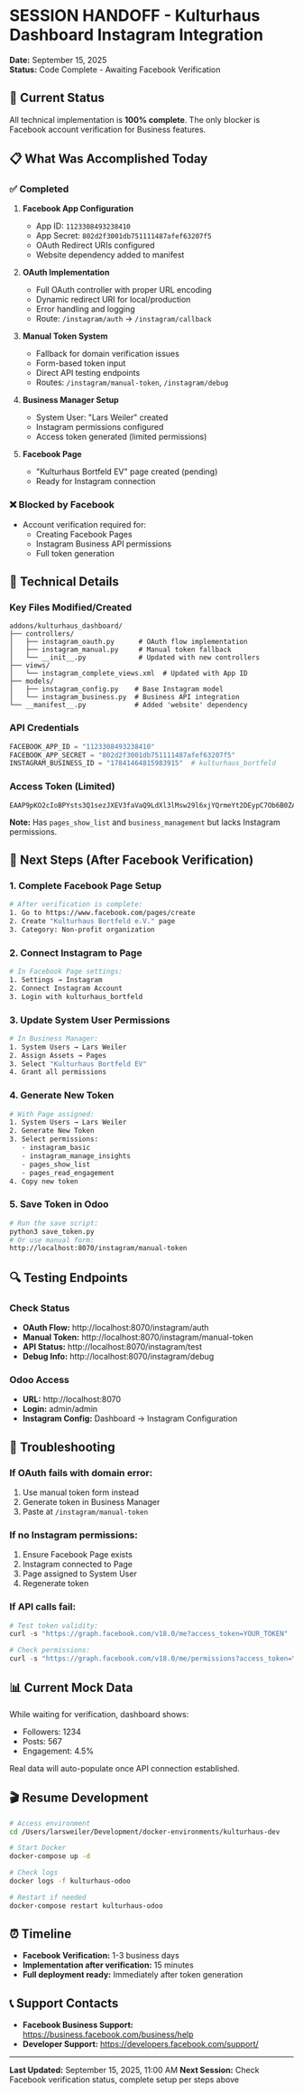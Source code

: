 # SESSION HANDOFF - Kulturhaus Dashboard Instagram Integration
**Date:** September 15, 2025  
**Status:** Code Complete - Awaiting Facebook Verification

## 🎯 Current Status
All technical implementation is **100% complete**. The only blocker is Facebook account verification for Business features.

## 📋 What Was Accomplished Today

### ✅ Completed
1. **Facebook App Configuration**
   - App ID: `1123308493238410`
   - App Secret: `802d2f3001db751111487afef63207f5`
   - OAuth Redirect URIs configured
   - Website dependency added to manifest

2. **OAuth Implementation**
   - Full OAuth controller with proper URL encoding
   - Dynamic redirect URI for local/production
   - Error handling and logging
   - Route: `/instagram/auth` → `/instagram/callback`

3. **Manual Token System**
   - Fallback for domain verification issues
   - Form-based token input
   - Direct API testing endpoints
   - Routes: `/instagram/manual-token`, `/instagram/debug`

4. **Business Manager Setup**
   - System User: "Lars Weiler" created
   - Instagram permissions configured
   - Access token generated (limited permissions)

5. **Facebook Page**
   - "Kulturhaus Bortfeld EV" page created (pending)
   - Ready for Instagram connection

### ❌ Blocked by Facebook
- Account verification required for:
  - Creating Facebook Pages
  - Instagram Business API permissions
  - Full token generation

## 🔧 Technical Details

### Key Files Modified/Created
```
addons/kulturhaus_dashboard/
├── controllers/
│   ├── instagram_oauth.py      # OAuth flow implementation
│   ├── instagram_manual.py     # Manual token fallback
│   └── __init__.py             # Updated with new controllers
├── views/
│   └── instagram_complete_views.xml  # Updated with App ID
├── models/
│   ├── instagram_config.py    # Base Instagram model
│   └── instagram_business.py  # Business API integration
└── __manifest__.py            # Added 'website' dependency
```

### API Credentials
```python
FACEBOOK_APP_ID = "1123308493238410"
FACEBOOK_APP_SECRET = "802d2f3001db751111487afef63207f5"
INSTAGRAM_BUSINESS_ID = "17841464815983915"  # kulturhaus_bortfeld
```

### Access Token (Limited)
```
EAAP9pKO2cIoBPYsts3Q1sezJXEV3faVaQ9LdXl3lMsw29l6xjYQrmeYt2DEypC7Ob6B0ZAoQ3R8wQfWpf3F9ZCDxE5tZBtPhNLx9LGw5OQmOZAZAgfxb3YoUXijOwtPKZCReYySQzv5mk1c0b6MLmQpZBCbf1NyZACrZAFDngBPawFatTMMbA6AlKKI5BosTDcNqI
```
**Note:** Has `pages_show_list` and `business_management` but lacks Instagram permissions.

## 🚀 Next Steps (After Facebook Verification)

### 1. Complete Facebook Page Setup
```bash
# After verification is complete:
1. Go to https://www.facebook.com/pages/create
2. Create "Kulturhaus Bortfeld e.V." page
3. Category: Non-profit organization
```

### 2. Connect Instagram to Page
```bash
# In Facebook Page settings:
1. Settings → Instagram
2. Connect Instagram Account
3. Login with kulturhaus_bortfeld
```

### 3. Update System User Permissions
```bash
# In Business Manager:
1. System Users → Lars Weiler
2. Assign Assets → Pages
3. Select "Kulturhaus Bortfeld EV"
4. Grant all permissions
```

### 4. Generate New Token
```bash
# With Page assigned:
1. System Users → Lars Weiler
2. Generate New Token
3. Select permissions:
   - instagram_basic
   - instagram_manage_insights
   - pages_show_list
   - pages_read_engagement
4. Copy new token
```

### 5. Save Token in Odoo
```bash
# Run the save script:
python3 save_token.py
# Or use manual form:
http://localhost:8070/instagram/manual-token
```

## 🔍 Testing Endpoints

### Check Status
- **OAuth Flow:** http://localhost:8070/instagram/auth
- **Manual Token:** http://localhost:8070/instagram/manual-token
- **API Status:** http://localhost:8070/instagram/test
- **Debug Info:** http://localhost:8070/instagram/debug

### Odoo Access
- **URL:** http://localhost:8070
- **Login:** admin/admin
- **Instagram Config:** Dashboard → Instagram Configuration

## 📝 Troubleshooting

### If OAuth fails with domain error:
1. Use manual token form instead
2. Generate token in Business Manager
3. Paste at `/instagram/manual-token`

### If no Instagram permissions:
1. Ensure Facebook Page exists
2. Instagram connected to Page
3. Page assigned to System User
4. Regenerate token

### If API calls fail:
```python
# Test token validity:
curl -s "https://graph.facebook.com/v18.0/me?access_token=YOUR_TOKEN"

# Check permissions:
curl -s "https://graph.facebook.com/v18.0/me/permissions?access_token=YOUR_TOKEN"
```

## 📊 Current Mock Data
While waiting for verification, dashboard shows:
- Followers: 1234
- Posts: 567
- Engagement: 4.5%

Real data will auto-populate once API connection established.

## 🎬 Resume Development
```bash
# Access environment
cd /Users/larsweiler/Development/docker-environments/kulturhaus-dev

# Start Docker
docker-compose up -d

# Check logs
docker logs -f kulturhaus-odoo

# Restart if needed
docker-compose restart kulturhaus-odoo
```

## ⏰ Timeline
- **Facebook Verification:** 1-3 business days
- **Implementation after verification:** 15 minutes
- **Full deployment ready:** Immediately after token generation

## 📞 Support Contacts
- **Facebook Business Support:** https://business.facebook.com/business/help
- **Developer Support:** https://developers.facebook.com/support/

---
**Last Updated:** September 15, 2025, 11:00 AM
**Next Session:** Check Facebook verification status, complete setup per steps above